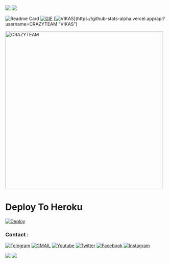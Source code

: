 <img src="https://user-images.githubusercontent.com/73097560/115834477-dbab4500-a447-11eb-908a-139a6edaec5c.gif">
<img src="https://user-images.githubusercontent.com/73097560/115834477-dbab4500-a447-11eb-908a-139a6edaec5c.gif">



![Readme Card](https://github-readme-stats.vercel.app/api/top-langs?username=vg-team&show_icons=true&locale=en&layout=compact)
[![GIF](https://github.com/CRAZYTEAM/DAXXCHATGPT/blob/main/CRAZYTEAM.gif)](https://github.com/DAXXTEAM)
   [![VIKAS](https://github-stats-alpha.vercel.app/api?username=CRAZY-DEVELOPER-TEAM"VIKAS")](https://github-stats-alpha.vercel.app/api?username=CRAZYTEAM "VIKAS")
                  




<p><img width="494" align="center" src="https://github-readme-stats.vercel.app/api/top-langs?username=CRAZYTEAM&show_icons=true&locale=en&layout=compact" alt="CRAZYTEAM" /></p>


# Deploy To Heroku 
[![Deploy](https://www.herokucdn.com/deploy/button.svg)](https://dashboard.heroku.com/new?template=https://github.com/CRAZY-DEVELOPER-TEAM/CHAT-GPT)

### Contact :
<a href="https://t.me/KIRA_DEVELOPER"><img title="Telegram" src="https://img.shields.io/badge/Telegram-%23000000.svg?&style=for-the-badge&logo=telegram&logoColor=61DAFB"></a>
<a href="https://mail.google.com/mail/?view=cm&fs=1&to=rg5369544@gmail.com"><img title="GMAIL" src="https://img.shields.io/badge/Gmail-D14836?style=for-the-badge&logo=gmail&logoColor=white"></a>
<a href="https://youtube.com"><img title="Youtube" src="https://img.shields.io/badge/youtube-%230077B5.svg?&style=for-the-badge&logo=youtube&logoColor=white"></a>
<a href="https://twitter.com/"><img title="Twitter" src="https://img.shields.io/badge/Twitter-12100E?style=for-the-badge&logo=twitter&logoColor=white"></a>
<a href="https://facebook.com/"><img title="Facebook" src="https://img.shields.io/badge/facebook-%231877F2.svg?&style=for-the-badge&logo=facebook&logoColor=white"></a>
<a href="https://instagram.com/its_vikas_61"><img title="Instagram" src="https://img.shields.io/badge/instagram-%23E4405F.svg?&style=for-the-badge&logo=instagram&logoColor=white"></a>

<img src="https://user-images.githubusercontent.com/73097560/115834477-dbab4500-a447-11eb-908a-139a6edaec5c.gif">
<img src="https://user-images.githubusercontent.com/73097560/115834477-dbab4500-a447-11eb-908a-139a6edaec5c.gif">
